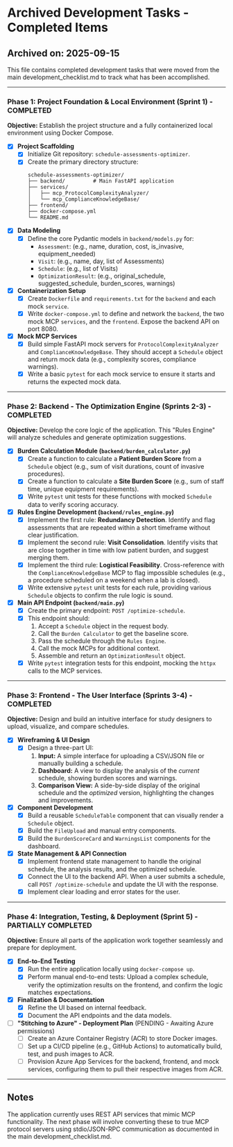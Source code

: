 # Archived Development Tasks - Completed Items

## Archived on: 2025-09-15

This file contains completed development tasks that were moved from the main development_checklist.md to track what has been accomplished.

---

### Phase 1: Project Foundation & Local Environment (Sprint 1) - COMPLETED

**Objective:** Establish the project structure and a fully containerized local environment using Docker Compose.

- [x] **Project Scaffolding**
    - [x] Initialize Git repository: `schedule-assessments-optimizer`.
    - [x] Create the primary directory structure:
      ```
      schedule-assessments-optimizer/
      ├── backend/         # Main FastAPI application
      ├── services/
      │   ├── mcp_ProtocolComplexityAnalyzer/
      │   └── mcp_ComplianceKnowledgeBase/
      ├── frontend/
      ├── docker-compose.yml
      └── README.md
      ```
- [x] **Data Modeling**
    - [x] Define the core Pydantic models in `backend/models.py` for:
        - `Assessment`: (e.g., name, duration, cost, is_invasive, equipment_needed)
        - `Visit`: (e.g., name, day, list of Assessments)
        - `Schedule`: (e.g., list of Visits)
        - `OptimizationResult`: (e.g., original_schedule, suggested_schedule, burden_scores, warnings)
- [x] **Containerization Setup**
    - [x] Create `Dockerfile` and `requirements.txt` for the `backend` and each mock `service`.
    - [x] Write `docker-compose.yml` to define and network the `backend`, the two mock MCP `services`, and the `frontend`. Expose the backend API on port 8080.
- [x] **Mock MCP Services**
    - [x] Build simple FastAPI mock servers for `ProtocolComplexityAnalyzer` and `ComplianceKnowledgeBase`. They should accept a `Schedule` object and return mock data (e.g., complexity scores, compliance warnings).
    - [x] Write a basic `pytest` for each mock service to ensure it starts and returns the expected mock data.

---

### Phase 2: Backend - The Optimization Engine (Sprints 2-3) - COMPLETED

**Objective:** Develop the core logic of the application. This "Rules Engine" will analyze schedules and generate optimization suggestions.

- [x] **Burden Calculation Module (`backend/burden_calculator.py`)**
    - [x] Create a function to calculate a **Patient Burden Score** from a `Schedule` object (e.g., sum of visit durations, count of invasive procedures).
    - [x] Create a function to calculate a **Site Burden Score** (e.g., sum of staff time, unique equipment requirements).
    - [x] Write `pytest` unit tests for these functions with mocked `Schedule` data to verify scoring accuracy.
- [x] **Rules Engine Development (`backend/rules_engine.py`)**
    - [x] Implement the first rule: **Redundancy Detection**. Identify and flag assessments that are repeated within a short timeframe without clear justification.
    - [x] Implement the second rule: **Visit Consolidation**. Identify visits that are close together in time with low patient burden, and suggest merging them.
    - [x] Implement the third rule: **Logistical Feasibility**. Cross-reference with the `ComplianceKnowledgeBase` MCP to flag impossible schedules (e.g., a procedure scheduled on a weekend when a lab is closed).
    - [x] Write extensive `pytest` unit tests for each rule, providing various `Schedule` objects to confirm the rule logic is sound.
- [x] **Main API Endpoint (`backend/main.py`)**
    - [x] Create the primary endpoint: `POST /optimize-schedule`.
    - [x] This endpoint should:
        1. Accept a `Schedule` object in the request body.
        2. Call the `Burden Calculator` to get the baseline score.
        3. Pass the schedule through the `Rules Engine`.
        4. Call the mock MCPs for additional context.
        5. Assemble and return an `OptimizationResult` object.
    - [x] Write `pytest` integration tests for this endpoint, mocking the `httpx` calls to the MCP services.

---

### Phase 3: Frontend - The User Interface (Sprints 3-4) - COMPLETED

**Objective:** Design and build an intuitive interface for study designers to upload, visualize, and compare schedules.

- [x] **Wireframing & UI Design**
    - [x] Design a three-part UI:
        1. **Input:** A simple interface for uploading a CSV/JSON file or manually building a schedule.
        2. **Dashboard:** A view to display the analysis of the *current* schedule, showing burden scores and warnings.
        3. **Comparison View:** A side-by-side display of the original schedule and the *optimized* version, highlighting the changes and improvements.
- [x] **Component Development**
    - [x] Build a reusable `ScheduleTable` component that can visually render a `Schedule` object.
    - [x] Build the `FileUpload` and manual entry components.
    - [x] Build the `BurdenScoreCard` and `WarningsList` components for the dashboard.
- [x] **State Management & API Connection**
    - [x] Implement frontend state management to handle the original schedule, the analysis results, and the optimized schedule.
    - [x] Connect the UI to the backend API. When a user submits a schedule, call `POST /optimize-schedule` and update the UI with the response.
    - [x] Implement clear loading and error states for the user.

---

### Phase 4: Integration, Testing, & Deployment (Sprint 5) - PARTIALLY COMPLETED

**Objective:** Ensure all parts of the application work together seamlessly and prepare for deployment.

- [x] **End-to-End Testing**
    - [x] Run the entire application locally using `docker-compose up`.
    - [x] Perform manual end-to-end tests: Upload a complex schedule, verify the optimization results on the frontend, and confirm the logic matches expectations.
- [x] **Finalization & Documentation**
    - [x] Refine the UI based on internal feedback.
    - [x] Document the API endpoints and the data models.
- [ ] **"Stitching to Azure" - Deployment Plan** (PENDING - Awaiting Azure permissions)
    - [ ] Create an Azure Container Registry (ACR) to store Docker images.
    - [ ] Set up a CI/CD pipeline (e.g., GitHub Actions) to automatically build, test, and push images to ACR.
    - [ ] Provision Azure App Services for the backend, frontend, and mock services, configuring them to pull their respective images from ACR.

---

## Notes

The application currently uses REST API services that mimic MCP functionality. The next phase will involve converting these to true MCP protocol servers using stdio/JSON-RPC communication as documented in the main development_checklist.md.